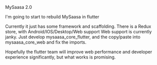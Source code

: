 MySaasa 2.0

I'm going to start to rebuild MySaasa in flutter

Currently it just has some framework and scaffolding. There is a Redux store, with Android/IOS/Desktop/Web support
Web support is currently janky. Just develop mysaasa_core_flutter, and the copy/paste into mysaasa_core_web and fix the imports.

Hopefully the flutter team will improve web performance and developer experience significantly, but what works is promising.

